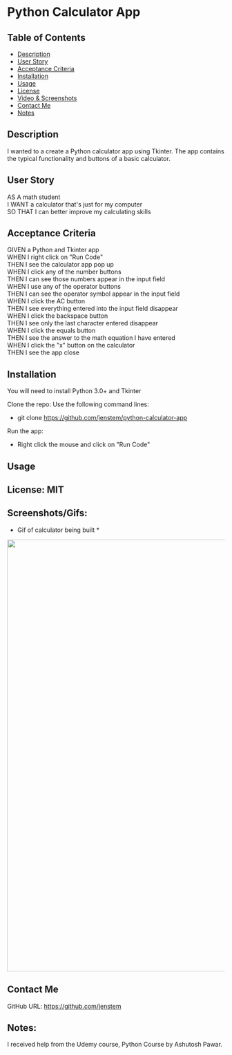 # Python Calculator App

## Table of Contents
+ [Description](#description)
+ [User Story](#userstory)
+ [Acceptance Criteria](#acceptance)
+ [Installation](#installation)
+ [Usage](#usage)
+ [License](#license)
+ [Video & Screenshots](#screenshots)
+ [Contact Me](#contact)
+ [Notes](#notes)
##

<a id='description'></a>
## Description

I wanted to a create a Python calculator app using Tkinter.  The app contains the typical functionality and buttons of a basic calculator.
##

<a id='userstory'></a>
## User Story

AS A math student\
I WANT a calculator that's just for my computer\
SO THAT I can better improve my calculating skills
##

<a id='acceptance'></a>
## Acceptance Criteria

GIVEN a Python and Tkinter app\
WHEN I right click on "Run Code"\
THEN I see the calculator app pop up\
WHEN I click any of the number buttons\
THEN I can see those numbers appear in the input field\
WHEN I use any of the operator buttons\
THEN I can see the operator symbol appear in the input field\
WHEN I click the AC button\
THEN I see everything entered into the input field disappear\
WHEN I click the backspace button\
THEN I see only the last character entered disappear\
WHEN I click the equals button\
THEN I see the answer to the math equation I have entered\
WHEN I click the "x" button on the calculator\
THEN I see the app close
##

<a id='installation'></a>
## Installation
You will need to install Python 3.0+ and Tkinter

Clone the repo:
Use the following command lines:
- git clone https://github.com/jenstem/python-calculator-app

Run the app:
- Right click the mouse and click on "Run Code"
##

<a id='usage'></a>
## Usage

##

<a id='license'></a>
## License:  MIT
##

<a id='screenshots'></a>
## Screenshots/Gifs:

* Gif of calculator being built *

<img src="https://github.com/jenstem/python-calculator-app/blob/main/calculator.gif" width=1000>

<a id='contact'></a>
## Contact Me
GitHub URL:  https://github.com/jenstem

##
<a id='notes'></a>
## Notes:

I received help from the Udemy course, Python Course by Ashutosh Pawar.